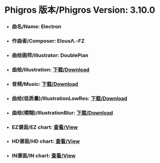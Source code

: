
# Phigros 版本/Phigros Version:  3.10.0

- ### __曲名/Name:  Electron__

- ### __作曲者/Composer:  ElousΛ.-FZ__

- ### __曲绘画师/Illustrator:  DoublePian__

- ### __曲绘/Illustration:  [下载/Download](https://github.com/Po6647A/WebAssests/releases/download/3.10.0/1110.png)__

- ### __音频/Music:  [下载/Download](https://github.com/Po6647A/WebAssests/releases/download/3.10.0/1732.ogg)__

- ### __曲绘(低质量)/IllustrationLowRes:  [下载/Download](https://github.com/Po6647A/WebAssests/releases/download/3.10.0/1602.png)__

- ### __曲绘(模糊)/IllustrationBlur:  [下载/Download](https://github.com/Po6647A/WebAssests/releases/download/3.10.0/0)__


- ### __EZ谱面/EZ chart:  [查看/View](./EZ.json/index.html)__

- ### __HD谱面/HD chart:  [查看/View](./HD.json/index.html)__

- ### __IN谱面/IN chart:  [查看/View](./IN.json/index.html)__
